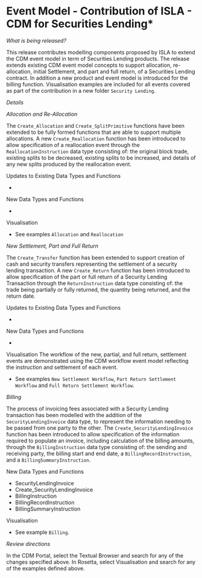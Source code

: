 # Event Model - Contribution of ISLA - CDM for Securities Lending*

_What is being released?_

This release contributes modelling components proposed by ISLA to extend the CDM event model in term of Securities Lending products. The release extends existing CDM event model concepts to support allocation, re-allocation, initial Settlement, and part and full return, of a Securities Lending contract.  In addition a new product and event model is introduced for the billing function.  Visualisation examples are included for all events covered as part of the contribution in a new folder `Security Lending`.

_Details_

_Allocation and Re-Allocation_

The `Create_Allocation` and `Create_SplitPrimitive` functions have been extended to be fully formed functions that are able to support multiple allocations.  A new `Create_Reallocation` function has been introduced to allow specification of a reallocation event through the `ReallocationInstruction` data type consisting of: the original block trade, existing splits to be decreased, existing splits to be increased, and details of any new splits produced by the reallocation event. 

Updates to Existing Data Types and Functions

-

New Data Types and Functions

-

Visualisation

- See examples `Allocation` and `Reallocation` 

_New Settlement, Part and Full Return_

The `Create_Transfer` function has been extended to support creation of cash and security transfers representing the settlement of a security lending transaction.  A new `Create_Return` function has been introduced to allow specification of the part or full return of a Security Lending Transaction through the `ReturnInstruction` data type consisting of: the trade being partially or fully returned, the quantity being returned, and the return date.

Updates to Existing Data Types and Functions

-

New Data Types and Functions

-

Visualisation
The workflow of the new, partial, and full return, settlement events are demonstrated using the CDM workflow event model reflecting the instruction and settlement of each event.
- See examples `New Settlement Workflow`, `Part Return Settlement Workflow` and `Full Return Settlement Workflow`.

_Billing_

The process of invoicing fees associated with a Security Lending transaction has been modelled with the addition of the `SecurityLendingInvoice` data type, to represent the information needing to be passed from one party to the other.  The `Create_SecurityLendingInvoice` function has been introduced to allow specification of the information required to populate an invoice, including calculation of the billing amounts, through the `BillingInstruction` data type consisting of: the sending and receiving party, the billing start and end date, a `BillingRecordInstruction`, and a `BillingSummaryInstruction`.

New Data Types and Functions

- SecurityLendingInvoice
- Create_SecurityLendingInvoice
- BillingInstruction
- BillingRecordInstruction
- BillingSummaryInstruction


Visualisation
- See example `Billing`.

_Review directions_

In the CDM Portal, select the Textual Browser and search for any of the changes specified above.
In Rosetta, select Visualisation and search for any of the examples defined above.
